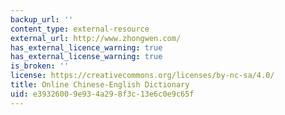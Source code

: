 ```yaml
---
backup_url: ''
content_type: external-resource
external_url: http://www.zhongwen.com/
has_external_licence_warning: true
has_external_license_warning: true
is_broken: ''
license: https://creativecommons.org/licenses/by-nc-sa/4.0/
title: Online Chinese-English Dictionary
uid: e3932600-9e93-4a29-8f3c-13e6c0e9c65f
---
```


